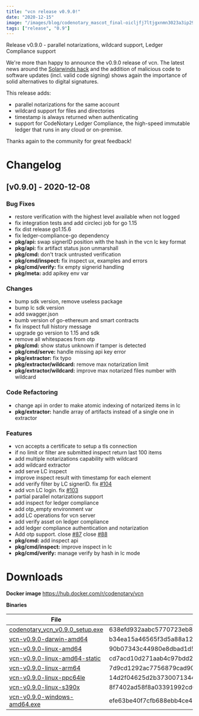 ```yaml
---
title: "vcn release v0.9.0!"
date: "2020-12-15"
image: "/images/blog/codenotary_mascot_final-oicljfj7ltjgxnmn3023a3ip293np0m2c1rvwo1yu2.png"
tags: ["release", "0.9"]
---
```


Release v0.9.0 - parallel notarizations, wildcard support, Ledger Compliance support

We're more than happy to announce the v0.9.0 release of vcn. The latest news around the [Solarwinds hack](https://krebsonsecurity.com/2020/12/u-s-treasury-commerce-depts-hacked-through-solarwinds-compromise/) and the addition of malicious code to software updates (incl. valid code signing) shows again the importance of solid alternatives to digital signatures.

This release adds:

- parallel notarizations for the same account
- wildcard support for files and directories
- timestamp is always returned when authenticating
- support for CodeNotary Ledger Compliance, the high-speed immutable ledger that runs in any cloud or on-premise.


Thanks again to the community for great feedback!

# Changelog

<a name="v0.9.0"></a>
## [v0.9.0] - 2020-12-08
### Bug Fixes
- restore verification with the highest level available when not logged
- fix integration tests and add circleci job for go 1.15
- fix dist release go1.15.6
- fix ledger-compliance-go dependency
- **pkg/api:** swap signerID position with the hash in the vcn lc key format
- **pkg/api:** fix artifact status json unmarshall
- **pkg/cmd:** don't track untrusted verification
- **pkg/cmd/inspect:** fix inspect ux, examples and errors
- **pkg/cmd/verify:** fix empty signerid handling
- **pkg/meta:** add apikey env var

### Changes
- bump sdk version, remove useless package
- bump lc sdk version
- add swagger.json
- bumb version of go-ethereum and smart contracts
- fix inspect full history message
- upgrade go version to 1.15 and sdk
- remove all whitespaces from otp
- **pkg/cmd:** show status unknown if tamper is detected
- **pkg/cmd/serve:** handle missing api key error
- **pkg/extractor:** fix typo
- **pkg/extractor/wildcard:** remove max notarization limit
- **pkg/extractor/wildcard:** improve max notarized files number with wildcard

### Code Refactoring
- change api in order to make atomic indexing of notarized items in lc
- **pkg/extractor:** handle array of artifacts instead of a single one in extractor

### Features
- vcn accepts a certificate to setup a tls connection
- if no limit or filter are submitted inspect return last 100 items
- add multiple notarizations capability with wildcard
- add wildcard extractor
- add serve LC inspect
- improve inspect result with timestamp for each element
- add verify filter by LC signerID. fix [#104](https://github.com/vchain-us/vcn/issues/104)
- add vcn LC login. fix [#103](https://github.com/vchain-us/vcn/issues/103)
- partial parallel notarizations support
- add inspect for ledger compliance
- add otp_empty environment var
- add LC operations for vcn server
- add verify asset on ledger compliance
- add ledger compliance authentication and notarization
- Add otp support. close [#87](https://github.com/vchain-us/vcn/issues/87) close [#88](https://github.com/vchain-us/vcn/issues/88)
- **pkg/cmd:** add inspect api
- **pkg/cmd/inspect:** improve inspect in lc
- **pkg/cmd/verify:** manage verify by hash in lc mode

# Downloads

**Docker image**
https://hub.docker.com/r/codenotary/vcn

**Binaries**

File | SHA256
------------- | -------------
[codenotary_vcn_v0.9.0_setup.exe](https://github.com/vchain-us/vcn/releases/download/v0.9.0/codenotary_vcn_v0.9.0_setup.exe) | 638efd932aabc5770723eb844329983d64d8a2260976a6f9750a73003f8a34d5 
[vcn-v0.9.0-darwin-amd64](https://github.com/vchain-us/vcn/releases/download/v0.9.0/vcn-v0.9.0-darwin-amd64) | b34ea15a46565f3d5a88a12835c9ae8d56cc4999a1b99083f6783cffc5cf934b 
[vcn-v0.9.0-linux-amd64](https://github.com/vchain-us/vcn/releases/download/v0.9.0/vcn-v0.9.0-linux-amd64) | 90b07343c44980e8dbad1d59c2a7a2b9266ac94b31a5c5ad42abe47d0f9de3b6 
[vcn-v0.9.0-linux-amd64-static](https://github.com/vchain-us/vcn/releases/download/v0.9.0/vcn-v0.9.0-linux-amd64-static) | cd7acd10d271aab4c97bdd22ce3627f2030c10859fd1f1e82bbe49d8f1c2c140 
[vcn-v0.9.0-linux-arm64](https://github.com/vchain-us/vcn/releases/download/v0.9.0/vcn-v0.9.0-linux-arm64) | 7d9cd1292ac7756879cad902fad8510263746b5c32d5e2471bff540ad8c79a05 
[vcn-v0.9.0-linux-ppc64le](https://github.com/vchain-us/vcn/releases/download/v0.9.0/vcn-v0.9.0-linux-ppc64le) | 14d2f04625d2b37300713449bda80d107367ad664dbc8f074a59363985f4203c 
[vcn-v0.9.0-linux-s390x](https://github.com/vchain-us/vcn/releases/download/v0.9.0/vcn-v0.9.0-linux-s390x) | 8f7402ad58f8a03391992cd01806a839e1ec66007457970a8b7ca03064e5944e 
[vcn-v0.9.0-windows-amd64.exe](https://github.com/vchain-us/vcn/releases/download/v0.9.0/vcn-v0.9.0-windows-amd64.exe) | efe63be40f7cfb688ebb4ce477bcc07d9641e6772d6ebea22133d233e9cbb6f1
